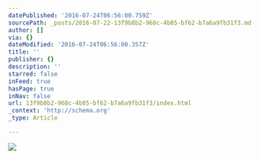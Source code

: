 ```yaml
---
datePublished: '2016-07-24T06:56:00.759Z'
sourcePath: _posts/2016-07-22-13f9b8b2-968c-4b85-bf62-b7a6a9fb31f3.md
author: []
via: {}
dateModified: '2016-07-24T06:56:00.357Z'
title: ''
publisher: {}
description: ''
starred: false
inFeed: true
hasPage: true
inNav: false
url: 13f9b8b2-968c-4b85-bf62-b7a6a9fb31f3/index.html
_context: 'http://schema.org'
_type: Article

---
```

![](https://the-grid-user-content.s3-us-west-2.amazonaws.com/c3e9991a-3912-4d0b-9e9b-af12a3fa4f18.jpg)